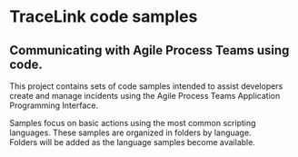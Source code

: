 # TraceLink code samples  

## Communicating with Agile Process Teams using code.  

This project contains sets of code samples intended to assist developers create and manage incidents using the Agile Process Teams Application Programming Interface.  

Samples focus on basic actions using the most common scripting languages.  These samples are organized in folders by language.  
Folders will be added as the language samples become available.  